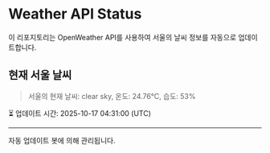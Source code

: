 
# Weather API Status

이 리포지토리는 OpenWeather API를 사용하여 서울의 날씨 정보를 자동으로 업데이트합니다.

## 현재 서울 날씨
> 서울의 현재 날씨: clear sky, 온도: 24.76°C, 습도: 53%

⏳ 업데이트 시간: 2025-10-17 04:31:00 (UTC)

---
자동 업데이트 봇에 의해 관리됩니다.
